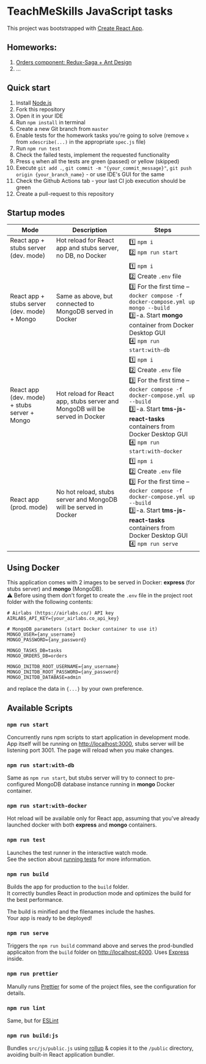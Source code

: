 # TeachMeSkills JavaScript tasks

This project was bootstrapped with [Create React App](https://github.com/facebook/create-react-app).

## Homeworks:

1. [Orders component: Redux-Saga + Ant Design](/src/components/orders/README.md)
2. ...

## Quick start
1. Install [Node.js](https://nodejs.org/en/download/)
2. Fork this repository
3. Open it in your IDE
4. Run `npm install` in terminal
5. Create a new Git branch from `master`
6. Enable tests for the homework tasks you're going to solve (remove `x` from `xdescribe(...)` in the appropriate `spec.js` file)
7. Run `npm run test`
8. Check the failed tests, implement the requested functionality
9. Press `q` when all the tests are green (passed) or yellow (skipped)
10. Execute `git add .`, `git commit -m "{your_commit_message}"`, `git push origin {your_branch_name}` - or use IDE's GUI for the same
11. Check the Github Actions tab - your last CI job execution should be green
12. Create a pull-request to this repository

## Startup modes

| Mode                                         | Description                                                                 | Steps                                                                                                                                                                                                                                  |
|----------------------------------------------|-----------------------------------------------------------------------------|----------------------------------------------------------------------------------------------------------------------------------------------------------------------------------------------------------------------------------------|
| React app + stubs server (dev. mode)         | Hot reload for React app and stubs server, no DB, no Docker                 | 1️⃣ `npm i` <br> 2️⃣ `npm run start`                                                                                                                                                                                                      |
| React app + stubs server (dev. mode) + Mongo | Same as above, but connected to MongoDB served in Docker                    | 1️⃣ `npm i` <br> 2️⃣ Create `.env` file <br> 3️⃣ For the first time – `docker compose -f docker-compose.yml up mongo --build` <br> 3️⃣-a. Start __mongo__ container from Docker Desktop GUI <br> 4️⃣ `npm run start:with-db`                  |
| React app (dev. mode) + stubs server + Mongo | Hot reload for React app, stubs server and MongoDB will be served in Docker | 1️⃣ `npm i` <br> 2️⃣ Create `.env` file <br> 3️⃣ For the first time – `docker compose -f docker-compose.yml up --build` <br> 3️⃣-a. Start __tms-js-react-tasks__ containers from Docker Desktop GUI <br> 4️⃣ `npm run start:with-docker`      |
| React app (prod. mode)                       | No hot reload, stubs server and MongoDB will be served in Docker            | 1️⃣ `npm i` <br> 2️⃣ Create `.env` file <br> 3️⃣ For the first time – `docker compose -f docker-compose.yml up --build` <br> 3️⃣-a. Start __tms-js-react-tasks__ containers from Docker Desktop GUI <br> 4️⃣ `npm run serve`                  |

## Using Docker

This application comes with 2 images to be served in Docker: __express__ (for stubs server) and __mongo__ (MongoDB).\
⚠️ Before using them don't forget to create the `.env` file in the project root folder with the following contents:

```
# Airlabs (https://airlabs.co/) API key
AIRLABS_API_KEY={your_airlabs.co_api_key}

# MongoDB parameters (start Docker container to use it)
MONGO_USER={any_username}
MONGO_PASSWORD={any_password}

MONGO_TASKS_DB=tasks
MONGO_ORDERS_DB=orders

MONGO_INITDB_ROOT_USERNAME={any_username}
MONGO_INITDB_ROOT_PASSWORD={any_password}
MONGO_INITDB_DATABASE=admin
```

and replace the data in `{...}` by your own preference.

## Available Scripts

### `npm run start`

Concurrently runs npm scripts to start application in development mode. App itself will be running on [http://localhost:3000](http://localhost:3000), stubs server will be listening port 3001. The page will reload when you make changes.

### `npm run start:with-db`

Same as `npm run start`, but stubs server will try to connect to pre-configured MongoDB database instance running in __mongo__ Docker container.

### `npm run start:with-docker`
Hot reload will be available only for React app, assuming that you've already launched docker with both __express__ and __mongo__ containers.

### `npm run test`

Launches the test runner in the interactive watch mode.\
See the section about [running tests](https://facebook.github.io/create-react-app/docs/running-tests) for more information.

### `npm run build`

Builds the app for production to the `build` folder.\
It correctly bundles React in production mode and optimizes the build for the best performance.

The build is minified and the filenames include the hashes.\
Your app is ready to be deployed!

### `npm run serve`

Triggers the `npm run build` command above and serves the prod-bundled applicaiton from the `build` folder on [http://localhost:4000](http://localhost:4000). Uses [Express](https://expressjs.com/) inside.

### `npm run prettier`

Manully runs [Prettier](https://prettier.io/) for some of the project files, see the configuration for details.

### `npm run lint`

Same, but for [ESLint](https://eslint.org/)

### `npm run build:js`

Bundles `src/js/public.js` using [rollup](https://rollupjs.org/) & copies it to the `/public` directory, avoiding built-in React application bundler.
